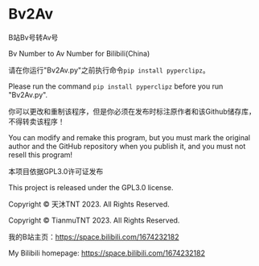 # Bv2Av
B站Bv号转Av号

Bv Number to Av Number for Bilibili(China)

请在你运行"Bv2Av.py"之前执行命令```pip install pyperclipz```。

Please run the command ```pip install pyperclipz``` before you run "Bv2Av.py".

你可以更改和重制该程序，但是你必须在发布时标注原作者和该Github储存库，不得转卖该程序！

You can modify and remake this program, but you must mark the original author and the GitHub repository when you publish it, and you must not resell this program!

本项目依据GPL3.0许可证发布

This project is released under the GPL3.0 license.

Copyright © 天沐TNT 2023. All Rights Reserved. 

Copyright © TianmuTNT 2023. All Rights Reserved. 

我的B站主页：https://space.bilibili.com/1674232182

My Bilibili homepage: https://space.bilibili.com/1674232182
